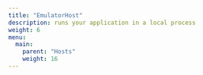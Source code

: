 ```yaml
---
title: "EmulatorHost"
description: runs your application in a local process
weight: 6
menu:
  main: 
    parent: "Hosts"
    weight: 16
---
```

